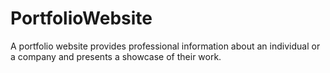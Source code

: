 # PortfolioWebsite
A portfolio website provides professional information about an individual or a company and presents a showcase of their work.
